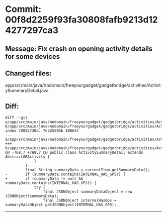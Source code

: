 # Commit: 00f8d2259f93fa30808fafb9213d124277297ca3
## Message: Fix crash on opening activity details for some devices
## Changed files:
 
app/src/main/java/nodomain/freeyourgadget/gadgetbridge/activities/ActivitySummaryDetail.java
## Diff:
```
diff --git a/app/src/main/java/nodomain/freeyourgadget/gadgetbridge/activities/ActivitySummaryDetail.java b/app/src/main/java/nodomain/freeyourgadget/gadgetbridge/activities/ActivitySummaryDetail.java
index 7003b730d..7da25505b 100644
--- a/app/src/main/java/nodomain/freeyourgadget/gadgetbridge/activities/ActivitySummaryDetail.java
+++ b/app/src/main/java/nodomain/freeyourgadget/gadgetbridge/activities/ActivitySummaryDetail.java
@@ -768,7 +768,7 @@ public class ActivitySummaryDetail extends AbstractGBActivity {
             }
         }
         final String summaryData = currentItem.getSummaryData();
-        if (summaryData.contains(INTERNAL_HAS_GPS)) {
+        if (summaryData != null && summaryData.contains(INTERNAL_HAS_GPS)) {
             try {
                 final JSONObject summaryDataObject = new JSONObject(summaryData);
                 final JSONObject internalHasGps = summaryDataObject.getJSONObject(INTERNAL_HAS_GPS);
```
-----------------------------------
